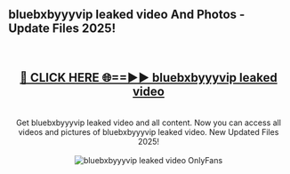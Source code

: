 <h2>bluebxbyyyvip leaked video And Photos - Update Files 2025!</h2>
<br>
<div align="center">
<h2><a href="https://top-ai-tools.click/QrbHav" rel="nofollow">🔴 CLICK HERE 🌐==►► bluebxbyyyvip leaked video</a></h2>
<br>
Get bluebxbyyyvip leaked video and all content. Now you can access all videos and pictures of bluebxbyyyvip leaked video. New Updated Files 2025!
<br>
<br>
<a href="https://top-ai-tools.click/QrbHav" rel="nofollow" data-target="animated-image.originalLink"><img src="https://i.ibb.co.com/WyWwxjT/player-gif2.gif" alt="bluebxbyyyvip leaked video OnlyFans" style="max-width: 100%; display: inline-block;" data-target="animated-image.originalImage"></a>
</div>
<br>